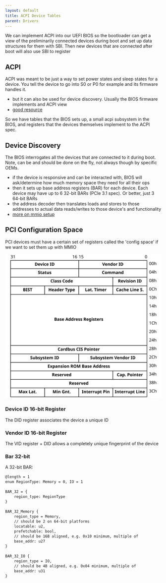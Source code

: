 ```yaml
---
layout: default
title: ACPI Device Tables
parent: Drivers
---
```


We can implement ACPI into our UEFI BIOS so the bootloader can get a view of the preliminarily connected devices during boot and set up data structures for them with SBI. Then new devices that are connected after boot will also use SBI to register

## ACPI

ACPI was meant to be just a way to set power states and sleep states for a device. You tell the device to go into S0 or P0 for example and its firmware handles it.

- but it can also be used for device discovery. Usually the BIOS firmware implements and ACPI view
- [good resource](https://www.usenix.org/legacy/publications/library/proceedings/usenix02/tech/freenix/full_papers/watanabe/watanabe_html/node4.html)

So we have tables that the BIOS sets up, a small acpi subsystem in the BIOS, and registers that the devices themselves implement to the ACPI spec.

## Device Discovery

The BIOS interrogates all the devices that are connected to it during boot. Note, can be and should be done on the fly, not always though by specific OEMs.

- if the device is responsive and can be interacted with, BIOS will ask/determine how much memory space they need for all their ops
- then it sets up base address registers (BAR) for each device. Each device may have up to 6 32-bit BARs (PCIe 3.1 spec). Or better, just 3 64-bit BARs
- the address decoder then translates loads and stores to those addresses to actual data reads/writes to those device's and functionality
- [more on mmio setup](https://superuser.com/questions/595672/how-is-memory-mapped-to-certain-hardware-how-is-mmio-accomplished-exactly)

## PCI Configuration Space

PCI devices must have a certain set of registers called the 'config space' if we want to set them up with MMIO

![](/assets/img/pcie/Pci-config-space.svg)

### Device ID 16-bit Register

The DID register associates the device a unique ID

### Vendor ID 16-bit Register

The VID register + DID allows a completely unique fingerprint of the device

### Bar 32-bit

A 32-bit BAR:

```
@length = 1
enum RegionType: Memory = 0, IO = 1

BAR_32 = {
    region_type: RegionType
}

BAR_32_Memory {
    region_type = Memory,
    // should be 2 on 64-bit platforms
    locatable: u2,
    prefetchable: bool,
    // should be 16B aligned, e.g. 0x10 minimum, multiple of
    base_addr: u27
}

BAR_32_IO {
    region_type = IO,
    // should be 4B aligned, e.g. 0x04 minimum, multiple of
    base_addr: u31
}
```
